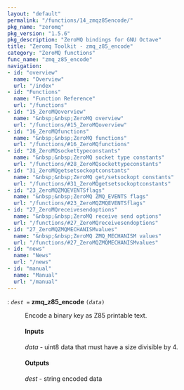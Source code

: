```yaml
---
layout: "default"
permalink: "/functions/14_zmqz85encode/"
pkg_name: "zeromq"
pkg_version: "1.5.6"
pkg_description: "ZeroMQ bindings for GNU Octave"
title: "Zeromq Toolkit - zmq_z85_encode"
category: "ZeroMQ functions"
func_name: "zmq_z85_encode"
navigation:
- id: "overview"
  name: "Overview"
  url: "/index"
- id: "Functions"
  name: "Function Reference"
  url: "/functions"
- id: "15_ZeroMQoverview"
  name: "&nbsp;&nbsp;ZeroMQ overview"
  url: "/functions/#15_ZeroMQoverview"
- id: "16_ZeroMQfunctions"
  name: "&nbsp;&nbsp;ZeroMQ functions"
  url: "/functions/#16_ZeroMQfunctions"
- id: "28_ZeroMQsockettypeconstants"
  name: "&nbsp;&nbsp;ZeroMQ socket type constants"
  url: "/functions/#28_ZeroMQsockettypeconstants"
- id: "31_ZeroMQgetsetsockoptconstants"
  name: "&nbsp;&nbsp;ZeroMQ get/setsockopt constants"
  url: "/functions/#31_ZeroMQgetsetsockoptconstants"
- id: "23_ZeroMQZMQEVENTSflags"
  name: "&nbsp;&nbsp;ZeroMQ ZMQ_EVENTS flags"
  url: "/functions/#23_ZeroMQZMQEVENTSflags"
- id: "27_ZeroMQreceivesendoptions"
  name: "&nbsp;&nbsp;ZeroMQ receive send options"
  url: "/functions/#27_ZeroMQreceivesendoptions"
- id: "27_ZeroMQZMQMECHANISMvalues"
  name: "&nbsp;&nbsp;ZeroMQ ZMQ_MECHANISM values"
  url: "/functions/#27_ZeroMQZMQMECHANISMvalues"
- id: "news"
  name: "News"
  url: "/news"
- id: "manual"
  name: "Manual"
  url: "/manual"
---
```

<dl class="first-deftypefn">
<dt class="deftypefn" id="index-zmq_005fz85_005fencode"><span class="category-def">: </span><span><code class="def-type"><var class="var">dest</var> =</code> <strong class="def-name">zmq_z85_encode</strong> <code class="def-code-arguments">(<var class="var">data</var>)</code><a class="copiable-link" href='#index-zmq_005fz85_005fencode'></a></span></dt>
<dd> 
<p>Encode a binary key as Z85 printable text.
</p> 
<h4 class="subsubheading" id="Inputs">Inputs</h4>
<p><var class="var">data</var> - uint8 data that must have a size divisible by 4.
</p> 
<h4 class="subsubheading" id="Outputs">Outputs</h4>
<p><var class="var">dest</var> - string encoded data
 </p></dd></dl>
